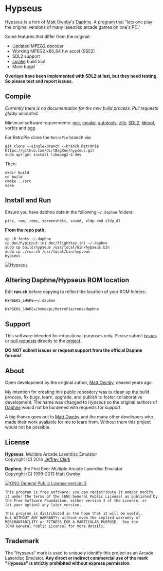# Hypseus

Hypseus is a fork of [Matt Ownby's][CUS] [Daphne]. A program that "lets one play
the original versions of many laserdisc arcade games on one's PC."

Some features that differ from the original:

* Updated MPEG2 decoder
* Working MPEG2 x86_64 hw accel (SSE2)
* SDL2 support
* [cmake] build tool
* More bugs!

**Overlays have been implemented with SDL2 at last, but they need testing. So please test and report issues.**

## Compile

_Currently there is no documentation for the new build process. Pull requests
gladly accepted._

Minimum software requirements: [gcc], [cmake], [autotools], [zlib], [SDL2],
[libtool], [vorbis] and [ogg].

For RetroPie clone the ``RetroPie`` branch via:

    git clone --single-branch --branch RetroPie https://github.com/DirtBagXon/hypseus.git
    sudo apt-get install libmpeg2-4-dev

Then:

    mkdir build
    cd build
    cmake ../src
    make

## Install and Run

Ensure you have daphne data in the following `~/.daphne` folders:

    pics, ram, roms, screenshots, sound, vldp and vldp_dl

**From the repo path:**

    cp -R fonts ~/.daphne
    cp doc/hypinput.ini doc/flightkey.ini ~/.daphne
    sudo cp build/hypseus /usr/local/bin/hypseus.bin
    sudo cp ./run.sh /usr/local/bin/hypseus
    hypseus



[![Hypseus](https://img.youtube.com/vi/bHPl31gzUIw/0.jpg)](https://www.youtube.com/watch?v=bHPl31gzUIw)


## Altering Daphne/Hypseus ROM location

Edit **run.sh** before copying to reflect the location of your ROM folders:

    HYPSEUS_SHARE=~/.daphne

    HYPSEUS_SHARE=/home/pi/RetroPie/roms/daphne

## Support

This software intended for educational purposes only. Please submit [issues] or
[pull requests] directly to the [project].

**DO NOT submit issues or request support from the official Daphne forums!**

## About

Open development by the original author, [Matt Ownby][CUS], ceased years ago.

My intention for creating this public repository was to clean up the build
process, fix bugs, learn, upgrade, and publish to foster collaborative
development. The name was changed to _Hypseus_ so the original authors of
[Daphne] would not be burdened with requests for support.

A big thanks goes out to [Matt Ownby][CUS] and the many other developers who
made their work available for me to learn from. Without them this project
would not be possible.

## License

**Hypseus**, Multiple Arcade Laserdisc Emulator  
Copyright (C) 2016  [Jeffrey Clark][JAC]

**Daphne**, the First Ever Multiple Arcade Laserdisc Emulator  
Copyright (C) 1999-2013  [Matt Ownby][CUS]

[![GNU General Public License version 3](http://www.gnu.org/graphics/gplv3-127x51.png)][GNU General Public License]

    This program is free software: you can redistribute it and/or modify
    it under the terms of the [GNU General Public License] as published by
    the Free Software Foundation, either version 3 of the License, or
    (at your option) any later version.
    
    This program is distributed in the hope that it will be useful,
    but WITHOUT ANY WARRANTY; without even the implied warranty of
    MERCHANTABILITY or FITNESS FOR A PARTICULAR PURPOSE.  See the
    [GNU General Public License] for more details.

## Trademark

The "Hypseus" mark is used to uniquely identify this project  as an Arcade
Laserdisc Emulator.  __Any direct or indirect commercial use of the mark
"Hypseus" is strictly prohibited without express permission.__

[project]: https://github.com/btolab/hypseus
[issues]: https://github.com/btolab/hypseus/issues
[pull requests]: https://github.com/btolab/hypseus/pulls
[Daphne]: http://www.daphne-emu.com
[CUS]: http://www.daphne-emu.com/site3/statement.php
[gcc]: https://gcc.gnu.org/
[zlib]: http://www.zlib.net/
[libmpeg2]: http://libmpeg2.sourceforge.net/
[SDL2]: https://www.libsdl.org/download-2.0.php
[SDL_Image]: https://www.libsdl.org/projects/SDL_image/
[SDL_Mixer]: https://www.libsdl.org/projects/SDL_mixer/
[SDL_ttf]: https://www.libsdl.org/projects/SDL_ttf/
[GLEW]: http://glew.sourceforge.net/
[ogg]: https://en.wikipedia.org/wiki/Ogg
[vorbis]: https://en.wikipedia.org/wiki/Vorbis
[cmake]: https://cmake.org
[autotools]: https://en.wikipedia.org/wiki/GNU_Build_System
[libtool]: https://www.gnu.org/software/libtool/manual/libtool.html
[GNU General Public License]: http://www.gnu.org/licenses/gpl-3.0.en.html
[JAC]: https://github.com/h0tw1r3
